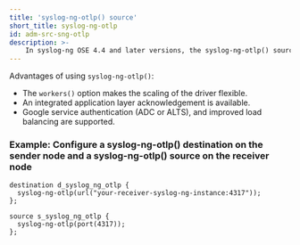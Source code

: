 ```yaml
---
title: 'syslog-ng-otlp() source'
short_title: syslog-ng-otlp
id: adm-src-sng-otlp
description: >-
    In syslog-ng OSE 4.4 and later versions, the syslog-ng-otlp() source and destination make it possible to transfer the internal representation of log messages between syslog-ng OSE instances, using the OpenTelemetry protocol. The syslog-ng-otlp() utilizes the OpenTelemetry protocol for efficient and reliable log message transmission instead of the traditional syslog-ng() drivers, which rely on simple TCP connections.
---
```


Advantages of using `syslog-ng-otlp()`:
* The `workers()` option makes the scaling of the driver flexible.
* An integrated application layer acknowledgement is available.
* Google service authentication (ADC or ALTS), and improved load balancing are supported.

### Example: Configure a syslog-ng-otlp() destination on the sender node and a syslog-ng-otlp() source on the receiver node

```config
destination d_syslog_ng_otlp {
  syslog-ng-otlp(url("your-receiver-syslog-ng-instance:4317"));
};
```

```config
source s_syslog_ng_otlp {
  syslog-ng-otlp(port(4317));
};
```
